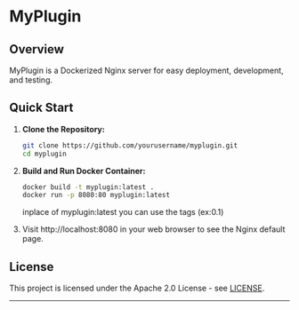 # MyPlugin

## Overview

MyPlugin is a Dockerized Nginx server for easy deployment, development, and testing.

## Quick Start

1. **Clone the Repository:**

    ```bash
    git clone https://github.com/yourusername/myplugin.git
    cd myplugin
    ```

2. **Build and Run Docker Container:**

    ```bash
    docker build -t myplugin:latest .
    docker run -p 8080:80 myplugin:latest
    ```
    <p> inplace of myplugin:latest you can use the tags (ex:0.1) </p>

3. Visit http://localhost:8080 in your web browser to see the Nginx default page.


## License

This project is licensed under the Apache 2.0 License - see [LICENSE](LICENSE).

---



